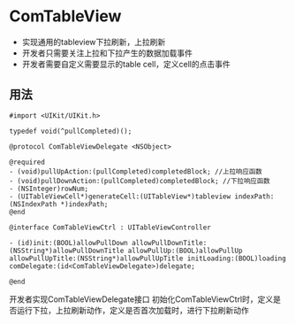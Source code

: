 # ComTableView
* 实现通用的tableview下拉刷新，上拉刷新
* 开发者只需要关注上拉和下拉产生的数据加载事件
* 开发者需要自定义需要显示的table cell，定义cell的点击事件

## 用法

```
#import <UIKit/UIKit.h>

typedef void(^pullCompleted)();

@protocol ComTableViewDelegate <NSObject>

@required
- (void)pullUpAction:(pullCompleted)completedBlock; //上拉响应函数
- (void)pullDownAction:(pullCompleted)completedBlock; //下拉响应函数
- (NSInteger)rowNum;
- (UITableViewCell*)generateCell:(UITableView*)tableview indexPath:(NSIndexPath *)indexPath;
@end

@interface ComTableViewCtrl : UITableViewController

- (id)init:(BOOL)allowPullDown allowPullDownTitle:(NSString*)allowPullDownTitle allowPullUp:(BOOL)allowPullUp allowPullUpTitle:(NSString*)allowPullUpTitle initLoading:(BOOL)loading comDelegate:(id<ComTableViewDelegate>)delegate;

@end

```

开发者实现ComTableViewDelegate接口
初始化ComTableViewCtrl时，定义是否运行下拉，上拉刷新动作，定义是否首次加载时，进行下拉刷新动作
